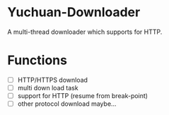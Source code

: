 # Yuchuan-Downloader
A multi-thread downloader which supports for HTTP.
# Functions
- [ ] HTTP/HTTPS download
- [ ] multi down load task
- [ ] support for HTTP (resume from break-point)
- [ ] other protocol download maybe...
